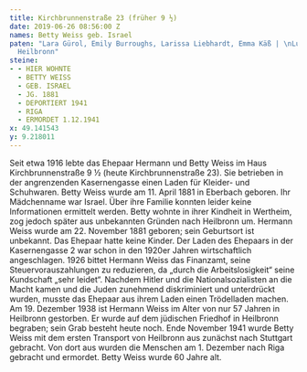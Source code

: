 ```yaml
---
title: Kirchbrunnenstraße 23 (früher 9 ½)
date: 2019-06-26 08:56:00 Z
names: Betty Weiss geb. Israel
paten: "Lara Gürol, Emily Burroughs, Larissa Liebhardt, Emma Käß | \nLuise-Bronner-Realschule
  Heilbronn"
steine:
- - HIER WOHNTE
  - BETTY WEISS
  - GEB. ISRAEL
  - JG. 1881
  - DEPORTIERT 1941
  - RIGA
  - ERMORDET 1.12.1941
x: 49.141543
y: 9.218011
---
```


Seit etwa 1916 lebte das Ehepaar Hermann und Betty Weiss im Haus Kirchbrunnenstraße 9 ½ (heute Kirchbrunnenstraße 23). Sie betrieben in der angrenzenden Kasernengasse einen Laden für Kleider- und Schuhwaren.
Betty Weiss wurde am 11. April 1881 in Eberbach geboren. Ihr Mädchenname war Israel. Über ihre Familie konnten leider keine Informationen ermittelt werden. Betty wohnte in ihrer Kindheit in Wertheim, zog jedoch später aus unbekannten Gründen nach Heilbronn um. 
Hermann Weiss wurde am 22. November 1881 geboren; sein Geburtsort ist unbekannt. Das Ehepaar hatte keine Kinder. 
Der Laden des Ehepaars in der Kasernengasse 2 war schon in den 1920er Jahren wirtschaftlich angeschlagen. 1926 bittet Hermann Weiss das Finanzamt, seine Steuervorauszahlungen zu reduzieren, da „durch die Arbeitslosigkeit“ seine Kundschaft „sehr leidet“.
Nachdem Hitler und die Nationalsozialisten an die Macht kamen und die Juden zunehmend diskriminiert und unterdrückt wurden, musste das Ehepaar aus ihrem Laden einen Trödelladen machen. 
Am 19. Dezember 1938 ist Hermann Weiss im Alter von nur 57 Jahren in Heilbronn gestorben. Er wurde auf dem jüdischen Friedhof in Heilbronn begraben; sein Grab besteht heute noch. 
Ende November 1941 wurde Betty Weiss mit dem ersten Transport von Heilbronn aus zunächst nach Stuttgart gebracht. Von dort aus wurden die Menschen am 1. Dezember nach Riga gebracht und ermordet. Betty Weiss wurde 60 Jahre alt.
